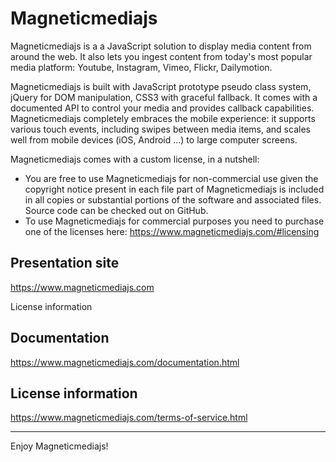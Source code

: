Magneticmediajs
===============
Magneticmediajs is a a JavaScript solution to display media content from around the web. It also lets you ingest content from today's most popular media platform: Youtube, Instagram, Vimeo, Flickr, Dailymotion.

Magneticmediajs is built with JavaScript prototype pseudo class system, jQuery for DOM manipulation, CSS3 with graceful fallback. It comes with a documented API to control your media and provides callback capabilities. 
Magneticmediajs completely embraces the mobile experience: it supports various touch events, including swipes between media items, and scales well from mobile devices (iOS, Android ...) to large computer screens.

Magneticmediajs comes with a custom license, in a nutshell:
- You are free to use Magneticmediajs for non-commercial use given the copyright notice present in each file part of Magneticmediajs is included in all copies or substantial portions of the software and associated files. Source code can be checked out on GitHub.
- To use Magneticmediajs for commercial purposes you need to purchase one of the licenses here: https://www.magneticmediajs.com/#licensing

Presentation site
-------------
https://www.magneticmediajs.com

License information

Documentation
-------------
https://www.magneticmediajs.com/documentation.html

License information
-------------
https://www.magneticmediajs.com/terms-of-service.html

----------------------------------
Enjoy Magneticmediajs! 



